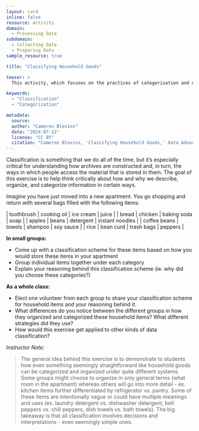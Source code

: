 ```yaml
---
layout: card
inline: false
resource: Activity
domain:
  - Processing Data
subdomain:
  - Collecting Data
  - Preparing Data
sample_resource: true

title: "Classifying Household Goods"

teaser: >
  This activity, which focuses on the practices of categorization and classification of data, is designed to help students think critically about how and why we describe, organize, and categorize information in certain ways.

keywords:
  - "Classification"
  - "Categorization"

metadata:
  source:
  author: "Cameron Blevins"
  date: "2024-07-12"
  license: "CC BY"
  citation: "Cameron Blevins, 'Classifying Household Goods,' Data Advocacy for All"
---
```


Classification is something that we do all of the time, but it’s especially critical for understanding how archives are constructed and, in turn, the ways in which people access the material that is stored in them. The goal of this exercise is to help think critically about how and why we describe, organize, and categorize information in certain ways.

Imagine you have just moved into a new apartment. You go shopping and return with several bags filled with the following items:

| toothbrush | cooking oil | ice cream | juice |
| bread | chicken | baking soda | soap |
| apples | beans | detergent | instant noodles |
| coffee beans | towels | shampoo | soy sauce |
| rice | bean curd | trash bags | peppers |

**In small groups:**

- Come up with a classification scheme for these items based on how you would store these items in your apartment
- Group individual items together under each category
- Explain your reasoning behind this classification scheme (ie. why did you choose these categories?)

**As a whole class:**

- Elect one volunteer from each group to share your classification scheme for household items and your reasoning behind it.
- What differences do you notice between the different groups in how they organized and categorized these household items? What different strategies did they use?
- How would this exercise get applied to other kinds of data classification?

_Instructor Note:_

> The general idea behind this exercise is to demonstrate to students how even something seemingly straightforward like household goods can be categorized and organized under quite different systems. Some groups might choose to organize in only general terms (what room in the apartment) whereas others will go into more detail - ex. kitchen items further differentiated by refrigerator vs. pantry. Some of these items are intentionally vague or could have multiple meanings and uses (ex. laundry detergent vs. dishwasher detergent, bell peppers vs. chili peppers, dish towels vs. bath towels). The big takeaway is that all classification involves decisions and interpretations - even seemingly simple ones.
